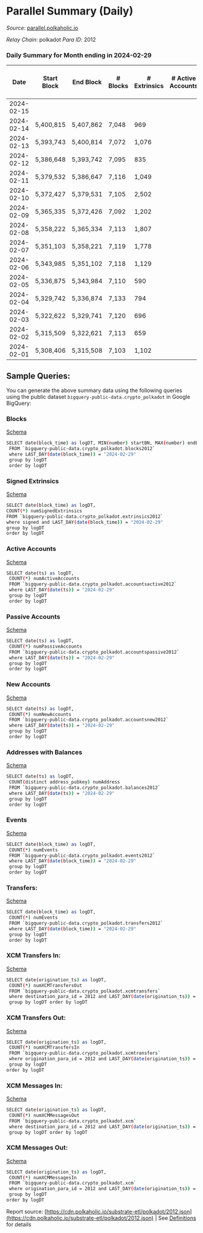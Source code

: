 # Parallel Summary (Daily)

_Source_: [parallel.polkaholic.io](https://parallel.polkaholic.io)

*Relay Chain*: polkadot
*Para ID*: 2012



### Daily Summary for Month ending in 2024-02-29


| Date    | Start Block | End Block | # Blocks | # Extrinsics | # Active Accounts | # Passive Accounts | # New Accounts | # Addresses | # Events  | # Transfers ($USD) | # XCM Transfers In ($USD) | # XCM Transfers Out ($USD) | # XCM In | # XCM Out | Issues |
|---------|-------------|-----------|----------|--------------|-------------------|--------------------|----------------|-------------|-----------|--------------------|---------------------------|----------------------------|----------|-----------|--------|
| 2024-02-15 |  |  |  |  |  |  |  |  |  |   |   |   |  |  |  |
| 2024-02-14 | 5,400,815 | 5,407,862 | 7,048 | 969 |  |  |  | 50,482 | 23,913 | 1,128 ($39.59) |   |   |  |  |  |
| 2024-02-13 | 5,393,743 | 5,400,814 | 7,072 | 1,076 |  |  |  | 50,457 | 24,909 | 1,372  |   |   |  |  |  |
| 2024-02-12 | 5,386,648 | 5,393,742 | 7,095 | 835 |  |  |  | 50,444 | 23,109 | 1,329  |   |   |  |  |  |
| 2024-02-11 | 5,379,532 | 5,386,647 | 7,116 | 1,049 |  |  |  | 50,422 | 24,432 | 1,314  |   |   |  |  |  |
| 2024-02-10 | 5,372,427 | 5,379,531 | 7,105 | 2,502 |  |  |  | 50,402 | 32,525 | 1,127 ($4.32) |   |   |  |  |  |
| 2024-02-09 | 5,365,335 | 5,372,426 | 7,092 | 1,202 |  |  |  | 50,381 | 27,016 | 1,930  |   |   |  |  |  |
| 2024-02-08 | 5,358,222 | 5,365,334 | 7,113 | 1,807 |  |  |  | 50,337 | 34,036 | 3,538  |   |   |  |  |  |
| 2024-02-07 | 5,351,103 | 5,358,221 | 7,119 | 1,778 |  |  |  | 50,290 | 33,868 | 3,729 ($460.15) |   |   |  |  |  |
| 2024-02-06 | 5,343,985 | 5,351,102 | 7,118 | 1,129 |  |  |  | 50,244 | 26,021 | 1,913  |   |   |  |  |  |
| 2024-02-05 | 5,336,875 | 5,343,984 | 7,110 | 590 |  |  |  | 50,220 | 20,489 | 705  | 21 ($46,660.56) | 7  |  |  |  |
| 2024-02-04 | 5,329,742 | 5,336,874 | 7,133 | 794 |  |  |  | 50,211 | 24,068 | 1,087 ($8,151.43) | 30 ($9,811.16) | 3 ($114.26) |  |  |  |
| 2024-02-03 | 5,322,622 | 5,329,741 | 7,120 | 696 |  |  |  | 50,193 | 21,441 | 726 ($539,564.72) | 34 ($13,654.06) | 3 ($5.17) | 40 | 96 |  |
| 2024-02-02 | 5,315,509 | 5,322,621 | 7,113 | 659 |  |  |  | 50,186 | 21,555 | 726 ($37,193.52) | 28 ($10,910.25) | 2 ($137.17) | 35 | 106 |  |
| 2024-02-01 | 5,308,406 | 5,315,508 | 7,103 | 1,102 |  |  |  | 50,186 | 24,097 | 1,116 ($35,211.47) | 43 ($12,125.03) | 4 ($677.14) | 48 | 109 |  |

## Sample Queries:
You can generate the above summary data using the following queries using the public dataset `bigquery-public-data.crypto_polkadot` in Google BigQuery:


### Blocks 

[Schema](https://github.com/colorfulnotion/substrate-etl/blob/main/schema/blocks.json)

```bash
SELECT date(block_time) as logDT, MIN(number) startBN, MAX(number) endBN, COUNT(*) numBlocks 
 FROM `bigquery-public-data.crypto_polkadot.blocks2012`  
 where LAST_DAY(date(block_time)) = "2024-02-29" 
 group by logDT 
 order by logDT
```

### Signed Extrinsics 

[Schema](https://github.com/colorfulnotion/substrate-etl/blob/main/schema/extrinsics.json)

```bash
SELECT date(block_time) as logDT, 
COUNT(*) numSignedExtrinsics 
FROM `bigquery-public-data.crypto_polkadot.extrinsics2012`  
where signed and LAST_DAY(date(block_time)) = "2024-02-29" 
group by logDT 
order by logDT
```

### Active Accounts 

[Schema](https://github.com/colorfulnotion/substrate-etl/blob/main/schema/accountsactive.json)

```bash
SELECT date(ts) as logDT, 
 COUNT(*) numActiveAccounts 
 FROM `bigquery-public-data.crypto_polkadot.accountsactive2012` 
 where LAST_DAY(date(ts)) = "2024-02-29" 
 group by logDT 
 order by logDT
```

### Passive Accounts 

[Schema](https://github.com/colorfulnotion/substrate-etl/blob/main/schema/accountspassive.json)

```bash
SELECT date(ts) as logDT, 
 COUNT(*) numPassiveAccounts 
 FROM `bigquery-public-data.crypto_polkadot.accountspassive2012` 
 where LAST_DAY(date(ts)) = "2024-02-29" 
 group by logDT 
 order by logDT
```

### New Accounts 

[Schema](https://github.com/colorfulnotion/substrate-etl/blob/main/schema/accountsnew.json)

```bash
SELECT date(ts) as logDT, 
 COUNT(*) numNewAccounts 
 FROM `bigquery-public-data.crypto_polkadot.accountsnew2012` 
 where LAST_DAY(date(ts)) = "2024-02-29" 
 group by logDT
 order by logDT
```

### Addresses with Balances 

[Schema](https://github.com/colorfulnotion/substrate-etl/blob/main/schema/balances.json)

```bash
SELECT date(ts) as logDT,
 COUNT(distinct address_pubkey) numAddress 
 FROM `bigquery-public-data.crypto_polkadot.balances2012` 
 where LAST_DAY(date(ts)) = "2024-02-29" 
 group by logDT 
 order by logDT
```

### Events 

[Schema](https://github.com/colorfulnotion/substrate-etl/blob/main/schema/events.json)

```bash
SELECT date(block_time) as logDT, 
 COUNT(*) numEvents 
 FROM `bigquery-public-data.crypto_polkadot.events2012` 
 where LAST_DAY(date(block_time)) = "2024-02-29" 
 group by logDT 
 order by logDT
```

### Transfers:

[Schema](https://github.com/colorfulnotion/substrate-etl/blob/main/schema/transfers.json)

```bash
SELECT date(block_time) as logDT, 
 COUNT(*) numEvents 
 FROM `bigquery-public-data.crypto_polkadot.transfers2012` 
 where LAST_DAY(date(block_time)) = "2024-02-29" 
 group by logDT 
 order by logDT
```

### XCM Transfers In: 

[Schema](https://github.com/colorfulnotion/substrate-etl/blob/main/schema/xcmtransfers.json)

```bash
SELECT date(origination_ts) as logDT, 
 COUNT(*) numXCMTransfersOut 
 FROM `bigquery-public-data.crypto_polkadot.xcmtransfers` 
 where destination_para_id = 2012 and LAST_DAY(date(origination_ts)) = "2024-02-29" 
 group by logDT order by logDT
```

### XCM Transfers Out: 

[Schema](https://github.com/colorfulnotion/substrate-etl/blob/main/schema/xcmtransfers.json)

```bash
SELECT date(origination_ts) as logDT, 
 COUNT(*) numXCMTransfersIn 
 FROM `bigquery-public-data.crypto_polkadot.xcmtransfers` 
 where origination_para_id = 2012 and LAST_DAY(date(origination_ts)) = "2024-02-29" 
 group by logDT 
order by logDT
```

### XCM Messages In: 

[Schema](https://github.com/colorfulnotion/substrate-etl/blob/main/schema/xcm.json)

```bash
SELECT date(origination_ts) as logDT, 
 COUNT(*) numXCMMessagesOut 
 FROM `bigquery-public-data.crypto_polkadot.xcm` 
 where destination_para_id = 2012 and LAST_DAY(date(origination_ts)) = "2024-02-29" 
 group by logDT order by logDT
```

### XCM Messages Out: 

[Schema](https://github.com/colorfulnotion/substrate-etl/blob/main/schema/xcm.json)

```bash
SELECT date(origination_ts) as logDT, 
 COUNT(*) numXCMMessagesIn 
 FROM `bigquery-public-data.crypto_polkadot.xcm` 
 where origination_para_id = 2012 and LAST_DAY(date(origination_ts)) = "2024-02-29" 
 group by logDT 
order by logDT
```


Report source: [https://cdn.polkaholic.io/substrate-etl/polkadot/2012.json](https://cdn.polkaholic.io/substrate-etl/polkadot/2012.json) | See [Definitions](/DEFINITIONS.md) for details
